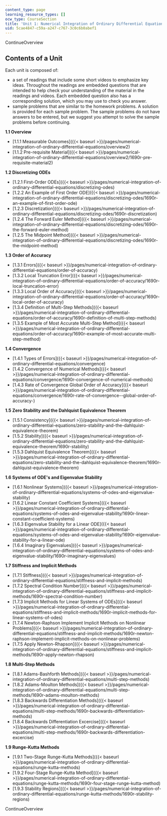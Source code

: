 ```yaml
---
content_type: page
learning_resource_types: []
ocw_type: CourseSection
title: 'Unit 1: Numerical Integration of Ordinary Differential Equations'
uid: 5cae4847-c59a-a247-c767-3c0c6b0abef1
---
```


ContinueOverview

Contents of a Unit
------------------

Each unit is composed of:

*   a set of readings that include some short videos to emphasize key ideas. Throughout the readings are embedded questions that are intended to help check your understanding of the material in the readings and videos. Each embedded question also has a corresponding solution, which you may use to check you answer.
*   sample problems that are similar to the homework problems. A solution is provided for each sample problem. The sample problems do not have answers to be entered, but we suggest you attempt to solve the sample problems before continuing.

**1.1 Overview**

*   [1.1.1 Measurable Outcomes]({{< baseurl >}}/pages/numerical-integration-of-ordinary-differential-equations/overview2)
*   [1.1.2 Pre-requisite Material]({{< baseurl >}}/pages/numerical-integration-of-ordinary-differential-equations/overview2/1690r-pre-requisite-material2)

**1.2 Discretizing ODEs**

*   [1.2.1 First-Order ODEs]({{< baseurl >}}/pages/numerical-integration-of-ordinary-differential-equations/discretizing-odes)
*   [1.2.2 An Example of First Order ODE]({{< baseurl >}}/pages/numerical-integration-of-ordinary-differential-equations/discretizing-odes/1690r-an-example-of-first-order-ode)
*   [1.2.3 Discretization]({{< baseurl >}}/pages/numerical-integration-of-ordinary-differential-equations/discretizing-odes/1690r-discretization)
*   [1.2.4 The Forward Euler Method]({{< baseurl >}}/pages/numerical-integration-of-ordinary-differential-equations/discretizing-odes/1690r-the-forward-euler-method)
*   [1.2.5 The Midpoint Method]({{< baseurl >}}/pages/numerical-integration-of-ordinary-differential-equations/discretizing-odes/1690r-the-midpoint-method)

**1.3 Order of Accuracy**

*   [1.3.1 Errors]({{< baseurl >}}/pages/numerical-integration-of-ordinary-differential-equations/order-of-accuracy)
*   [1.3.2 Local Truncation Error]({{< baseurl >}}/pages/numerical-integration-of-ordinary-differential-equations/order-of-accuracy/1690r-local-truncation-error)
*   [1.3.3 Local Order of Accuracy]({{< baseurl >}}/pages/numerical-integration-of-ordinary-differential-equations/order-of-accuracy/1690r-local-order-of-accuracy)
*   [1.3.4 Definition of Multi-Step Methods]({{< baseurl >}}/pages/numerical-integration-of-ordinary-differential-equations/order-of-accuracy/1690r-definition-of-multi-step-methods)
*   [1.3.5 Example of Most Accurate Multi-Step Method]({{< baseurl >}}/pages/numerical-integration-of-ordinary-differential-equations/order-of-accuracy/1690r-example-of-most-accurate-multi-step-method)

**1.4 Convergence**

*   [1.4.1 Types of Errors]({{< baseurl >}}/pages/numerical-integration-of-ordinary-differential-equations/convergence)
*   [1.4.2 Convergence of Numerical Methods]({{< baseurl >}}/pages/numerical-integration-of-ordinary-differential-equations/convergence/1690r-convergence-of-numerical-methods)
*   [1.4.3 Rate of Convergence Global Order of Accuracy]({{< baseurl >}}/pages/numerical-integration-of-ordinary-differential-equations/convergence/1690r-rate-of-convergence--global-order-of-accuracy-)

**1.5 Zero Stability and the Dahlquist Equivalence Theorem**

*   [1.5.1 Consistency]({{< baseurl >}}/pages/numerical-integration-of-ordinary-differential-equations/zero-stability-and-the-dahlquist-equivalence-theorem)
*   [1.5.2 Stability]({{< baseurl >}}/pages/numerical-integration-of-ordinary-differential-equations/zero-stability-and-the-dahlquist-equivalence-theorem/1690r-stability)
*   [1.5.3 Dahlquist Equivalence Theorem]({{< baseurl >}}/pages/numerical-integration-of-ordinary-differential-equations/zero-stability-and-the-dahlquist-equivalence-theorem/1690r-dahlquist-equivalence-theorem)

**1.6 Systems of ODE's and Eigenvalue Stability**

*   [1.6.1 Nonlinear Systems]({{< baseurl >}}/pages/numerical-integration-of-ordinary-differential-equations/systems-of-odes-and-eigenvalue-stability)
*   [1.6.2 Linear Constant Coefficient Systems]({{< baseurl >}}/pages/numerical-integration-of-ordinary-differential-equations/systems-of-odes-and-eigenvalue-stability/1690r-linear-constant-coefficient-systems)
*   [1.6.3 Eigenvalue Stability for a Linear ODE]({{< baseurl >}}/pages/numerical-integration-of-ordinary-differential-equations/systems-of-odes-and-eigenvalue-stability/1690r-eigenvalue-stability-for-a-linear-ode)
*   [1.6.4 Imaginary Eigenvalues]({{< baseurl >}}/pages/numerical-integration-of-ordinary-differential-equations/systems-of-odes-and-eigenvalue-stability/1690r-imaginary-eigenvalues)

**1.7 Stiffness and Implicit Methods**

*   [1.7.1 Stiffness]({{< baseurl >}}/pages/numerical-integration-of-ordinary-differential-equations/stiffness-and-implicit-methods)
*   [1.7.2 Spectral Condition Number]({{< baseurl >}}/pages/numerical-integration-of-ordinary-differential-equations/stiffness-and-implicit-methods/1690r-spectral-condition-number)
*   [1.7.3 Implicit Methods for Linear Systems of ODEs]({{< baseurl >}}/pages/numerical-integration-of-ordinary-differential-equations/stiffness-and-implicit-methods/1690r-implicit-methods-for-linear-systems-of-odes)
*   [1.7.4 Newton-Raphson Implement Implicit Methods on Nonlinear Problems]({{< baseurl >}}/pages/numerical-integration-of-ordinary-differential-equations/stiffness-and-implicit-methods/1690r-newton-raphson-implement-implicit-methods-on-nonlinear-problems)
*   [1.7.5 Apply Newton-Rhapson]({{< baseurl >}}/pages/numerical-integration-of-ordinary-differential-equations/stiffness-and-implicit-methods/1690r-apply-newton-rhapson)

**1.8 Multi-Step Methods**

*   [1.8.1 Adams-Bashforth Methods]({{< baseurl >}}/pages/numerical-integration-of-ordinary-differential-equations/multi-step-methods)
*   [1.8.2 Adams-Moulton Methods]({{< baseurl >}}/pages/numerical-integration-of-ordinary-differential-equations/multi-step-methods/1690r-adams-moulton-methods)
*   [1.8.3 Backwards Differentiation Methods]({{< baseurl >}}/pages/numerical-integration-of-ordinary-differential-equations/multi-step-methods/1690r-backwards-differentiation-methods)
*   [1.8.4 Backwards Differentiation Excercise]({{< baseurl >}}/pages/numerical-integration-of-ordinary-differential-equations/multi-step-methods/1690r-backwards-differentiation-excercise)

**1.9 Runge-Kutta Methods**

*   [1.9.1 Two-Stage Runge-Kutta Methods]({{< baseurl >}}/pages/numerical-integration-of-ordinary-differential-equations/runge-kutta-methods)
*   [1.9.2 Four-Stage Runge-Kutta Method]({{< baseurl >}}/pages/numerical-integration-of-ordinary-differential-equations/runge-kutta-methods/1690r-four-stage-runge-kutta-method)
*   [1.9.3 Stability Regions]({{< baseurl >}}/pages/numerical-integration-of-ordinary-differential-equations/runge-kutta-methods/1690r-stability-regions)

ContinueOverview